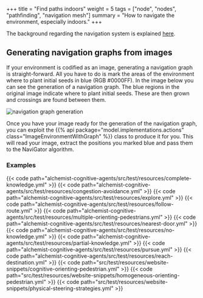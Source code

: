+++
title = "Find paths indoors"
weight = 5
tags = ["node", "nodes", "pathfinding", "navigation mesh"]
summary = "How to navigate the environment, especially indoors."
+++

The background regarding the navigation system is explained [here](/explanation/pathfinding).

## Generating navigation graphs from images

If your environment is codified as an image,
generating a navigation graph is straight-forward.
All you have to do is mark the areas of the environment where to plant initial seeds in blue (RGB #0000FF).
In the image below you can see the generation of a navigation graph.
The blue regions in the original image indicate where to plant initial seeds.
These are then grown and crossings are found between them.

![navigation graph generation](/explanation/pathfinding/navigation-graph-generation.jpeg)

Once you have your image ready for the generation of the navigation graph, you can exploit the
{{% api package="model.implementations.actions" class="ImageEnvironmentWithGraph" %}} class to produce it for you.
This will read your image, extract the positions you marked blue and pass them to the NaviGator algorithm.

### Examples

{{< code path="alchemist-cognitive-agents/src/test/resources/complete-knowledge.yml" >}}
{{< code path="alchemist-cognitive-agents/src/test/resources/congestion-avoidance.yml" >}}
{{< code path="alchemist-cognitive-agents/src/test/resources/explore.yml" >}}
{{< code path="alchemist-cognitive-agents/src/test/resources/follow-route.yml" >}}
{{< code path="alchemist-cognitive-agents/src/test/resources/multiple-orienting-pedestrians.yml" >}}
{{< code path="alchemist-cognitive-agents/src/test/resources/nearest-door.yml" >}}
{{< code path="alchemist-cognitive-agents/src/test/resources/no-knowledge.yml" >}}
{{< code path="alchemist-cognitive-agents/src/test/resources/partial-knowledge.yml" >}}
{{< code path="alchemist-cognitive-agents/src/test/resources/pursue.yml" >}}
{{< code path="alchemist-cognitive-agents/src/test/resources/reach-destination.yml" >}}
{{< code path="src/test/resources/website-snippets/cognitive-orienting-pedestrian.yml" >}}
{{< code path="src/test/resources/website-snippets/homogeneous-orienting-pedestrian.yml" >}}
{{< code path="src/test/resources/website-snippets/physical-steering-strategies.yml" >}}
